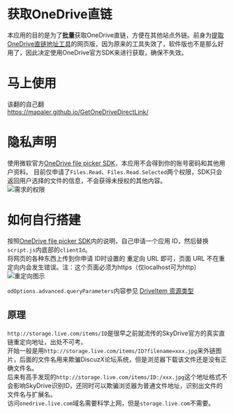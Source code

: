 获取OneDrive直链
===========
本应用的目的是为了**批量**获取OneDrive直链，方便在其他站点外链。前身为[提取OneDrive直链地址工具](http://bbs.comicdd.com/thread-354826-1-1.html)的网页版，因为原来的工具失效了，软件版也不是那么好用了，因此决定使用OneDrive官方SDK来进行获取，确保不失效。 

# 马上使用
该翻的自己翻  
https://mapaler.github.io/GetOneDriveDirectLink/

# 隐私声明

使用微软官方[OneDrive file picker SDK](https://docs.microsoft.com/zh-cn/onedrive/developer/controls/file-pickers/js-v72/)，本应用不会得到你的账号密码和其他用户资料。
目前仅申请了`Files.Read`、`Files.Read.Selected`两个权限，SDK只会返回用户选择的文件的信息，不会获得未授权的其他内容。  
![需求的权限](https://user-images.githubusercontent.com/6565860/73927135-c82bc100-490b-11ea-9ccc-322eaed91f13.png) 

# 如何自行搭建
按照[OneDrive file picker SDK](https://docs.microsoft.com/zh-cn/onedrive/developer/controls/file-pickers/js-v72/)内的说明，自己申请一个应用 ID，然后替换`script.js`内底部的`clientId`。  
将网页的各种东西上传到你申请 ID时设置的 重定向 URL 即可，页面 URL 不在重定向内会发生错误。注：这个页面必须为https（仅localhost可为http）  
![重定向图示](https://user-images.githubusercontent.com/6565860/73926533-c0b7e800-490a-11ea-8ae7-7fb2c3047da2.png)  

`odOptions.advanced.queryParameters`内容参见 [DriveItem 资源类型](https://docs.microsoft.com/zh-cn/onedrive/developer/rest-api/resources/driveitem?view=odsp-graph-online)

## 原理
`http://storage.live.com/items/ID`是很早之前就流传的SkyDrive官方的真实直链重定向地址，出处不可考。  
开始一般是用`http://storage.live.com/items/ID?filename=xxx.jpg`来外链图片，后面的文件名用来欺骗DiscuzX论坛系统，但是浏览器下载该文件还是没有正确文件名。  
后来有高手发现的`http://storage.live.com/items/ID:/xxx.jpg`这个地址格式不会影响SkyDrive识别ID，还同时可以欺骗浏览器为普通文件地址，识别出文件的文件名与扩展名。  
访问`onedrive.live.com`域名需要科学上网，但是`storage.live.com`不需要。

